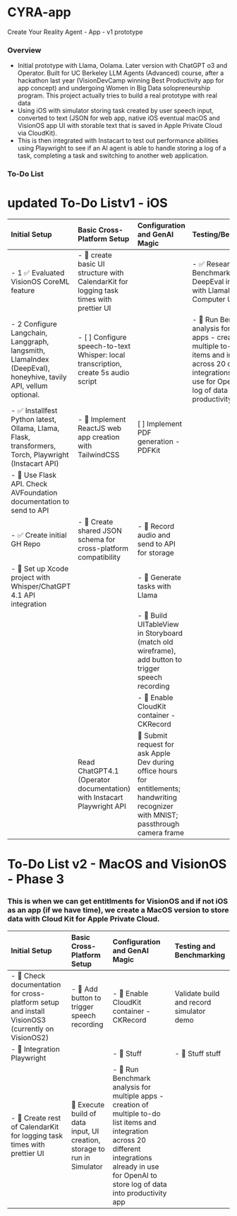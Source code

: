 # CYRA-app
Create Your Reality Agent - App - v1 prototype

### Overview
* Initial prototype with Llama, Oolama. Later version with ChatGPT o3 and Operator. Built for UC Berkeley LLM Agents (Advanced) course, after a hackathon last year (VisionDevCamp winning Best Productivity app for app concept) and undergoing Women in Big Data solopreneurship program. This project actually tries to build a real prototype with real data
* Using iOS with simulator storing task created by user speech input, converted to text (JSON for web app, native iOS eventual macOS and VisionOS app UI with storable text that is saved in Apple Private Cloud via CloudKit). 
* This is then integrated with Instacart to test out performance abilities using Playwright to see if an AI agent is able to handle storing a log of a task, completing a task and switching to another web application.
### To-Do List

# updated To-Do Listv1 - iOS
| Initial Setup | Basic Cross-Platform Setup | Configuration and GenAI Magic | Testing/Benchmarking |
| :------------ | :------------------------- | :---------------------------- | :------------------ |
| - 1 ✅ Evaluated VisionOS CoreML feature |  - 🔲 create basic UI structure with CalendarKit for logging task times with prettier UI | | - ✅ Research Benchmark (OSWorld, DeepEval integration with LlamaIndex for Computer Use) |
| - 2 Configure Langchain, Langgraph, langsmith, LlamaIndex (DeepEval), honeyhive, tavily API, vellum optional.  | - [ ] Configure speech-to-text Whisper: local transcription, create 5s audio script | | - 🔲 Run Benchmark analysis for multiple apps - creation of multiple to-do list items and integration across 20 different integrations already in use for OpenAI to store log of data into productivity app |
| - ✅ Installfest Python latest, Ollama, Llama, Flask, transformers, Torch, Playwright (Instacart API) | - 🔲 Implement ReactJS web app creation with TailwindCSS | [ ] Implement PDF generation - PDFKit | |
| - 🔲 Use Flask API. Check AVFoundation documentation to send to API | | | |
| - ✅ Create initial GH Repo | - 🔲 Create shared JSON schema for cross-platform compatibility | - 🔲 Record audio and send to API for storage | |
| - 🔲 Set up Xcode project with Whisper/ChatGPT 4.1 API integration | | - 🔲 Generate tasks with Llama | |
| | | - 🔲 Build UITableView in Storyboard (match old wireframe), add button to trigger speech recording | |
| | | - 🔲 Enable CloudKit container - CKRecord | |
| | Read ChatGPT4.1 (Operator documentation) with Instacart Playwright API  | 🔲 Submit request for ask Apple Dev during office hours for entitlements; handwriting recognizer with MNIST; passthrough camera frame | |

# To-Do List v2 - MacOS and VisionOS - Phase 3
### This is when we can get entitlments for VisionOS and if not iOS as an app (if we have time), we create a MacOS version to store data with Cloud Kit for Apple Private Cloud.

| Initial Setup                                                                                                  | Basic Cross-Platform Setup                                      | Configuration and GenAI Magic                                                      | Testing and Benchmarking |
|:---------------------------------------------------------------------------------------------------------------|:--------------------------------------------------------------|:-----------------------------------------------------------------------------------|:--------------------------|
| - 🔲 Check documentation for cross-platform setup and install VisionOS3 (currently on VisionOS2)             | - 🔲 Add button to trigger speech recording                    | - 🔲 Enable CloudKit container - CKRecord                                           | Validate build and record simulator demo      |
| - 🔲 Integration Playwright |                                                                                    | - 🔲 Stuff                                                     | - 🔲 Stuff stuff                                                                   | - 🔲 Research Benchmark (OSWorld, DeepEval integration with LlamaIndex for Computer Use) | 
| - 🔲 Create rest of CalendarKit for logging task times with prettier UI | 🔲 Execute build of data input, UI creation, storage to run in Simulator |  - 🔲 Run Benchmark analysis for multiple apps - creation of multiple to-do list items and integration across 20 different integrations already in use for OpenAI to store log of data into productivity app |